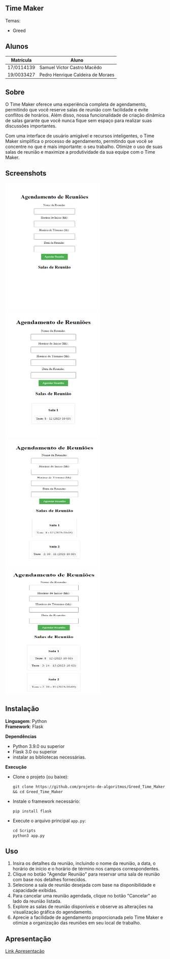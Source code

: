 ## Time Maker

Temas:
 - Greed


## Alunos
|Matrícula | Aluno |
| -- | -- |
| 17/0114139  |  Samuel Victor Castro Macêdo |
| 19/0033427  |  Pedro Henrique Caldeira de Moraes|

## Sobre 
O Time Maker oferece uma experiência completa de agendamento, permitindo que você reserve salas de reunião com facilidade e evite conflitos de horários. Além disso, nossa funcionalidade de criação dinâmica de salas garante que você nunca fique sem espaço para realizar suas discussões importantes.

Com uma interface de usuário amigável e recursos inteligentes, o Time Maker simplifica o processo de agendamento, permitindo que você se concentre no que é mais importante: o seu trabalho. Otimize o uso de suas salas de reunião e maximize a produtividade da sua equipe com o Time Maker.
## Screenshots
<img src="imagens/image.png" width="300" height="400">

<img src="imagens/image1.png" width="300" height="400">

<img src="imagens/image3.png" width="300" height="400">

<img src="imagens/image4.png" width="300" height="400">





## Instalação 
**Linguagem**: Python<br>
**Framework**: Flask<br>

**Dependências**
- Python 3.9.0 ou superior
- Flask 3.0 ou superior
- instalar as bibliotecas necessárias.
  
**Execução**
- Clone o projeto (ou baixe):
  
  ```shell
  git clone https://github.com/projeto-de-algoritmos/Greed_Time_Maker
  && cd Greed_Time_Maker

  ```
- Instale o framework necessário:
    ``` 
    pip install flask 
    
    ```
 
 - Execute o arquivo principal ```app.py```:
  
    ```shell
    cd Scripts
    python3 app.py 
    ```


## Uso 
1. Insira os detalhes da reunião, incluindo o nome da reunião, a data, o horário de início e o horário de término nos campos correspondentes. 
2. Clique no botão "Agendar Reunião" para reservar uma sala de reunião com base nos detalhes fornecidos.
3. Selecione a sala de reunião desejada com base na disponibilidade e capacidade exibidas.
4. Para cancelar uma reunião agendada, clique no botão "Cancelar" ao lado da reunião listada.
5. Explore as salas de reunião disponíveis e observe as alterações na visualização gráfica do agendamento.
6. Aprecie a facilidade de agendamento proporcionada pelo Time Maker e otimize a organização das reuniões em seu local de trabalho.



## Apresentação
[Link Apresentação](https://youtu.be/txv05VCChdE)



